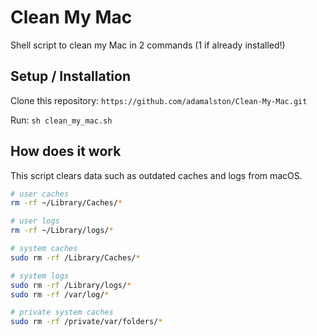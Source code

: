 # Clean My Mac

Shell script to clean my Mac in 2 commands (1 if already installed!)

## Setup / Installation

Clone this repository: `https://github.com/adamalston/Clean-My-Mac.git`

Run: `sh clean_my_mac.sh`

## How does it work

This script clears data such as outdated caches and logs from macOS.

```bash
# user caches
rm -rf ~/Library/Caches/*

# user logs
rm -rf ~/Library/logs/*

# system caches
sudo rm -rf /Library/Caches/*

# system logs
sudo rm -rf /Library/logs/*
sudo rm -rf /var/log/*

# private system caches
sudo rm -rf /private/var/folders/*
```

